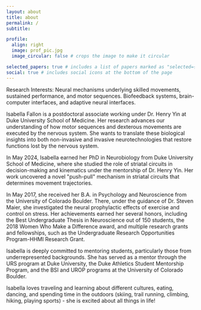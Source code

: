 ```yaml
---
layout: about
title: about
permalink: /
subtitle: 

profile:
  align: right
  image: prof_pic.jpg
  image_circular: false # crops the image to make it circular

selected_papers: true # includes a list of papers marked as "selected={true}"
social: true # includes social icons at the bottom of the page
---
```


Research Interests:
Neural mechanisms underlying skilled movements, sustained performance, and motor sequences. Biofeedback systems, brain-computer interfaces, and adaptive neural interfaces.

Isabella Fallon is a postdoctoral associate working under Dr. Henry Yin at Duke University School of Medicine. Her research advances our understanding of how motor sequences and dexterous movements are
executed by the nervous system. She wants to translate these biological insights into both non-invasive and invasive neurotechnologies that restore functions lost by the nervous system. 

In May 2024, Isabella earned her PhD in Neurobiology from Duke University School of Medicine, where she studied the role of striatal circuits in decision-making and kinematics under the mentorship of Dr. Henry Yin. Her work uncovered a novel "push-pull" mechanism in striatal circuits that determines movement trajectories.

In May 2017, she received her B.A. in Psychology and Neuroscience from the University of Colorado Boulder. There, under the guidance of Dr. Steven Maier, she investigated the neural prophylactic effects of exercise and control on stress. Her achievements earned her several honors, including the Best Undergraduate Thesis in Neuroscience out of 150 students, the 2018 Women Who Make a Difference award, and multiple research grants and fellowships, such as the Undergraduate Research Opportunities Program-HHMI Research Grant.

Isabella is deeply committed to mentoring students, particularly those from underrepresented backgrounds. She has served as a mentor through the URS program at Duke University, the Duke Athletics Student Mentorship Program, and the BSI and UROP programs at the University of Colorado Boulder.

Isabella loves traveling and learning about different cultures, eating, dancing, and spending time in the outdoors (skiing, trail running, climbing, hiking, playing sports) - she is excited about all things in life!

